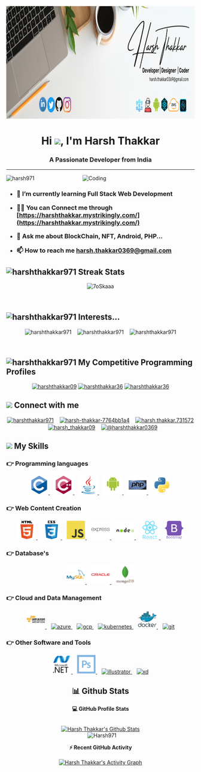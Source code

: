 <img src="https://github.com/Harsh971/Harsh971/blob/main/HarshThakkar.png" width="2000" height="300">
<h1 align="center">Hi <img src="https://raw.githubusercontent.com/nixin72/nixin72/master/wave.gif" width="40px">, I'm Harsh Thakkar</h1>
<h3 align="center">A Passionate Developer from India</h3><hr>




<img align="right" alt="Coding" width ="300" src="https://qitech.in/wp-content/uploads/2021/04/gif.gif">

<p align="left"> <img src="https://komarev.com/ghpvc/?username=harsh971&label=Profile%20views&color=0e75b6&style=flat" alt="harsh971" /> </p>
<h3>


- 🌱 I’m currently learning Full Stack Web Development

- 👨‍💻 You can Connect me through [https://harshthakkar.mystrikingly.com/](https://harshthakkar.mystrikingly.com/)

- 💬 Ask me about BlockChain, NFT, Android, PHP...

- 📫 How to reach me harsh.thakkar0369@gmail.com
</h3>

## <img src="https://c.tenor.com/bH5qXUAuk4kAAAAM/fire.gif" alt="harshthakkar971" width="40" /> Streak Stats
<p align="center"><img src="https://github-readme-streak-stats.herokuapp.com/?user=Harsh971" alt="7oSkaaa" /></p>

<br>

## <img src="https://www.onoursleeves.org/-/media/onoursleeves/gifs/800x800/star.ashx?la=en&hash=EDDFBDFB27FE8CC5C9B48BD794C608B0" alt="harshthakkar971" width="40" /> Interests...
<p align="center">
  <img align="center" src="https://cdn-icons-png.flaticon.com/512/2091/2091665.png" alt="harshthakkar971" height="50" width="50" />
   &nbsp;&nbsp;
  <img align="center" src="https://cdn-icons-png.flaticon.com/512/1377/1377892.png" alt="harshthakkar971" height="50" width="50" />
   &nbsp;&nbsp;
  <img align="center" src="https://i.pinimg.com/originals/57/b5/8c/57b58c0471f6a830a9869fefd10af937.png" alt="harshthakkar971" height="50" width="50" />
</p>

<br>

## <img src="https://mir-s3-cdn-cf.behance.net/project_modules/disp/449d4a32693639.568f9cb659dd3.gif" alt="harshthakkar971" width="40" /> My Competitive Programming Profiles

<p align="center">
  <a href="https://www.hackerrank.com/harshthakkar09"><img src="https://raw.githubusercontent.com/rahuldkjain/github-profile-readme-generator/master/src/images/icons/Social/hackerrank.svg" alt="harshthakkar09" height="50" width="50" /></a>
  <a href="https://www.codechef.com/users/harshthakkar36"><img src="https://cdn.jsdelivr.net/npm/simple-icons@3.1.0/icons/codechef.svg" alt="harshthakkar36" height="50" width="50" /></a>
  <a href="https://www.leetcode.com/harshthakkar36"><img src="https://raw.githubusercontent.com/rahuldkjain/github-profile-readme-generator/master/src/images/icons/Social/leet-code.svg" alt="harshthakkar36" height="50" width="50" /></a>
</p>

## <img src="https://media.giphy.com/media/iY8CRBdQXODJSCERIr/giphy.gif" width="40px"> Connect with me
<p align="center">
	<a href="https://twitter.com/harshthakkar971" target="blank"><img align="center" src="https://raw.githubusercontent.com/rahuldkjain/github-profile-readme-generator/master/src/images/icons/Social/twitter.svg" alt="harshthakkar971" height="50" width="50" /></a>
  &nbsp;&nbsp;
<a href="https://linkedin.com/in/harsh-thakkar-7764bb1a4" target="blank"><img align="center" src="https://raw.githubusercontent.com/rahuldkjain/github-profile-readme-generator/master/src/images/icons/Social/linked-in-alt.svg" alt="harsh-thakkar-7764bb1a4" height="50" width="50" /></a>
  &nbsp;&nbsp;
<a href="https://fb.com/harsh.thakkar.731572" target="blank"><img align="center" src="https://raw.githubusercontent.com/rahuldkjain/github-profile-readme-generator/master/src/images/icons/Social/facebook.svg" alt="harsh.thakkar.731572" height="50" width="50" /></a>
  &nbsp;&nbsp;
<a href="https://instagram.com/harsh_thakkar09" target="blank"><img align="center" src="https://raw.githubusercontent.com/rahuldkjain/github-profile-readme-generator/master/src/images/icons/Social/instagram.svg" alt="harsh_thakkar09" height="50" width="50" /></a>
  &nbsp;&nbsp;
<a href="https://hashnode.com/@HarshThakkar0369" target="blank"><img align="center" src="https://raw.githubusercontent.com/rahuldkjain/github-profile-readme-generator/master/src/images/icons/Social/hashnode.svg" alt="@harshthakkar0369" height="50" width="50" /></a>
</p>

## <img src="https://encrypted-tbn0.gstatic.com/images?q=tbn:ANd9GcSPbz7jVghn3yP1CrZNz2-9-Re1gpYwyc6K8Q&usqp=CAU" width="40px"> My Skills

### 👉 Programming languages

<p align="center"> 
 <a href="https://www.cprogramming.com/" target="_blank" rel="noreferrer"> <img src="https://raw.githubusercontent.com/devicons/devicon/master/icons/c/c-original.svg" alt="c" height="50" width="50"/> </a> 
   &nbsp;&nbsp;
 <a href="https://www.w3schools.com/cpp/" target="_blank" rel="noreferrer"> <img src="https://raw.githubusercontent.com/devicons/devicon/master/icons/cplusplus/cplusplus-original.svg" alt="cplusplus" height="50" width="50"/> </a>
   &nbsp;&nbsp;
  <a href="https://www.java.com" target="_blank" rel="noreferrer"> <img src="https://raw.githubusercontent.com/devicons/devicon/master/icons/java/java-original.svg" alt="java" height="50" width="50"/> </a>
   &nbsp;&nbsp;
  <a href="https://developer.android.com" target="_blank" rel="noreferrer"> <img src="https://raw.githubusercontent.com/devicons/devicon/master/icons/android/android-original-wordmark.svg" alt="android" height="50" width="50"/> </a>
   &nbsp;&nbsp;
  <a href="https://www.php.net" target="_blank" rel="noreferrer"> <img src="https://raw.githubusercontent.com/devicons/devicon/master/icons/php/php-original.svg" alt="php" height="50" width="50"/> </a> 
   &nbsp;&nbsp;
  <a href="https://www.python.org" target="_blank" rel="noreferrer"> <img src="https://raw.githubusercontent.com/devicons/devicon/master/icons/python/python-original.svg" alt="python" height="50" width="50"/> </a>
</p>

### 👉 Web Content Creation
<p align="center"> 
  <a href="https://www.w3.org/html/" target="_blank" rel="noreferrer"> <img src="https://raw.githubusercontent.com/devicons/devicon/master/icons/html5/html5-original-wordmark.svg" alt="html5" height="50" width="50"/> </a> 
   &nbsp;&nbsp;
  <a href="https://www.w3schools.com/css/" target="_blank" rel="noreferrer"> <img src="https://raw.githubusercontent.com/devicons/devicon/master/icons/css3/css3-original-wordmark.svg" alt="css3" height="50" width="50"/> </a> 
   &nbsp;&nbsp;
  <a href="https://developer.mozilla.org/en-US/docs/Web/JavaScript" target="_blank" rel="noreferrer"> <img src="https://raw.githubusercontent.com/devicons/devicon/master/icons/javascript/javascript-original.svg" alt="javascript" height="50" width="50"/> </a> 
   &nbsp;&nbsp;
   <a href="https://expressjs.com" target="_blank" rel="noreferrer"> <img src="https://raw.githubusercontent.com/devicons/devicon/master/icons/express/express-original-wordmark.svg" alt="express" height="50" width="50"/> </a> 
   &nbsp;&nbsp;
   <a href="https://nodejs.org" target="_blank" rel="noreferrer"> <img src="https://raw.githubusercontent.com/devicons/devicon/master/icons/nodejs/nodejs-original-wordmark.svg" alt="nodejs" height="50" width="50"/> </a> 
   &nbsp;&nbsp;
   <a href="https://reactjs.org/" target="_blank" rel="noreferrer"> <img src="https://raw.githubusercontent.com/devicons/devicon/master/icons/react/react-original-wordmark.svg" alt="react" height="50" width="50"/> </a> 
   &nbsp;&nbsp;
   <a href="https://getbootstrap.com" target="_blank" rel="noreferrer"> <img src="https://raw.githubusercontent.com/devicons/devicon/master/icons/bootstrap/bootstrap-plain-wordmark.svg" alt="bootstrap" height="50" width="50"> </a>  
</p>

### 👉 Database's
<p align="center"> 
   <a href="https://www.mysql.com/" target="_blank" rel="noreferrer"> <img src="https://raw.githubusercontent.com/devicons/devicon/master/icons/mysql/mysql-original-wordmark.svg" alt="mysql" height="50" width="50"/> </a> 
   &nbsp;&nbsp;
   <a href="https://www.oracle.com/" target="_blank" rel="noreferrer"> <img src="https://raw.githubusercontent.com/devicons/devicon/master/icons/oracle/oracle-original.svg" alt="oracle" height="50" width="50"/> </a>
   &nbsp;&nbsp;
   <a href="https://www.mongodb.com/" target="_blank" rel="noreferrer"> <img src="https://raw.githubusercontent.com/devicons/devicon/master/icons/mongodb/mongodb-original-wordmark.svg" alt="mongodb" height="50" width="50"/> </a> 
</p>

### 👉 Cloud and Data Management
<p align="center"> 
    <a href="https://aws.amazon.com" target="_blank" rel="noreferrer"> <img src="https://raw.githubusercontent.com/devicons/devicon/master/icons/amazonwebservices/amazonwebservices-original-wordmark.svg" alt="aws" height="50" width="50"/> </a>
   &nbsp;&nbsp;
  <a href="https://azure.microsoft.com/en-in/" target="_blank" rel="noreferrer"> <img src="https://www.vectorlogo.zone/logos/microsoft_azure/microsoft_azure-icon.svg" alt="azure" height="50" width="50"/> </a> 
   &nbsp;&nbsp;
   <a href="https://cloud.google.com" target="_blank" rel="noreferrer"> <img src="https://www.vectorlogo.zone/logos/google_cloud/google_cloud-icon.svg" alt="gcp" height="50" width="50"/> </a> 
   &nbsp;&nbsp;
   <a href="https://kubernetes.io" target="_blank" rel="noreferrer"> <img src="https://www.vectorlogo.zone/logos/kubernetes/kubernetes-icon.svg" alt="kubernetes" height="50" width="50"/> </a> 
   &nbsp;&nbsp;
   <a href="https://www.docker.com/" target="_blank" rel="noreferrer"> <img src="https://raw.githubusercontent.com/devicons/devicon/master/icons/docker/docker-original-wordmark.svg" alt="docker" height="50" width="50"/> </a>
   &nbsp;&nbsp;
  <a href="https://git-scm.com/" target="_blank" rel="noreferrer"> <img src="https://www.vectorlogo.zone/logos/git-scm/git-scm-icon.svg" alt="git" height="50" width="50"/> </a> 
</p>

### 👉 Other Software and Tools
<p align="center"> 
   <a href="https://dotnet.microsoft.com/" target="_blank" rel="noreferrer"> <img src="https://raw.githubusercontent.com/devicons/devicon/master/icons/dot-net/dot-net-original-wordmark.svg" alt="dotnet" height="50" width="50"/> </a> 
   &nbsp;&nbsp;
  <a href="https://www.photoshop.com/en" target="_blank" rel="noreferrer"> <img src="https://raw.githubusercontent.com/devicons/devicon/master/icons/photoshop/photoshop-line.svg" alt="photoshop" height="50" width="50"/> </a>  
   &nbsp;&nbsp;
   <a href="https://www.adobe.com/in/products/illustrator.html" target="_blank" rel="noreferrer"> <img src="https://www.vectorlogo.zone/logos/adobe_illustrator/adobe_illustrator-icon.svg" alt="illustrator" height="50" width="50"/> </a>  
   &nbsp;&nbsp;
  <a href="https://www.adobe.com/products/xd.html" target="_blank" rel="noreferrer"> <img src="https://cdn.worldvectorlogo.com/logos/adobe-xd.svg" alt="xd" height="50" width="50"/> </a>
</p>

<center>
  
  ## 📊 Github Stats
  <summary><b>💻 GitHub Profile Stats</b></summary>
  <br/>
  <p align="center">
    <a href="https://github.com/Harsh971/github-readme-stats"><img alt="Harsh Thakkar's Github Stats" src="https://github-readme-stats.vercel.app/api?username=Harsh971&show_icons=true&count_private=true" height="192px"/></a>
<br/>
  &nbsp;
	  <img src="https://github-readme-stats.vercel.app/api/top-langs?username=Harsh971&langs_count=10&show_icons=true&locale=en&layout=compact" alt="Harsh971" height="192px"/>
  <br/>
  </p>
  
  <summary><b>⚡ Recent GitHub Activity</b></summary>
  <br/>
   <a href="https://github.com/Harsh971"><img alt="Harsh Thakkar's Activity Graph" src="https://activity-graph.herokuapp.com/graph?username=Harsh971&custom_title=Harsh971's%20Contribution%20Graph&theme=react-dark" /></a>
  <br/>
</center>
<!--
<img align="center" alt="GIF" src="https://raw.githubusercontent.com/brijrajparmar27/brijrajparmar27/d175559d40c3aaa0cbbbe8e6df5ebc33b577a461/assets/footer.svg" width="100%" height=auto />
-->
